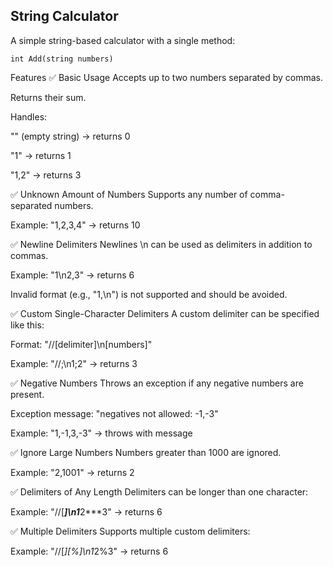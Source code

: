 ## String Calculator

A simple string-based calculator with a single method:
```
int Add(string numbers)
```

Features
✅ Basic Usage
Accepts up to two numbers separated by commas.

Returns their sum.

Handles:

"" (empty string) → returns 0

"1" → returns 1

"1,2" → returns 3

✅ Unknown Amount of Numbers
Supports any number of comma-separated numbers.

Example: "1,2,3,4" → returns 10

✅ Newline Delimiters
Newlines \n can be used as delimiters in addition to commas.

Example: "1\n2,3" → returns 6

Invalid format (e.g., "1,\n") is not supported and should be avoided.

✅ Custom Single-Character Delimiters
A custom delimiter can be specified like this:

Format: "//[delimiter]\n[numbers]"

Example: "//;\n1;2" → returns 3

✅ Negative Numbers
Throws an exception if any negative numbers are present.

Exception message: "negatives not allowed: -1,-3"

Example: "1,-1,3,-3" → throws with message

✅ Ignore Large Numbers
Numbers greater than 1000 are ignored.

Example: "2,1001" → returns 2

✅ Delimiters of Any Length
Delimiters can be longer than one character:

Example: "//[***]\n1***2***3" → returns 6

✅ Multiple Delimiters
Supports multiple custom delimiters:

Example: "//[*][%]\n1*2%3" → returns 6
